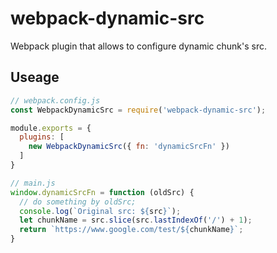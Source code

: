 # webpack-dynamic-src

Webpack plugin that allows to configure dynamic chunk's src.

## Useage

```javascript
// webpack.config.js
const WebpackDynamicSrc = require('webpack-dynamic-src');

module.exports = {
  plugins: [
    new WebpackDynamicSrc({ fn: 'dynamicSrcFn' })
  ]
}

// main.js
window.dynamicSrcFn = function (oldSrc) {
  // do something by oldSrc;
  console.log(`Original src: ${src}`);
  let chunkName = src.slice(src.lastIndexOf('/') + 1);
  return `https://www.google.com/test/${chunkName}`;
}
```